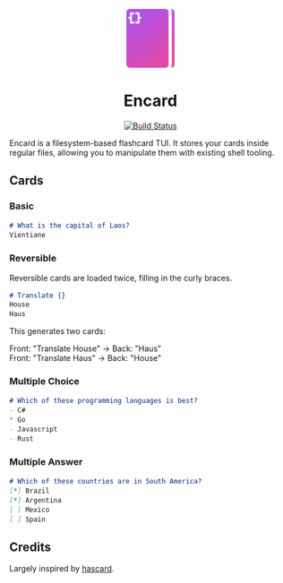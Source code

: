 <p align="center">
  <img src="docs/logo.png" alt="Encard Logo" width="86">
</p>

<h1 align="center">Encard</h1>

<div align="center">

[![Build Status](https://img.shields.io/github/actions/workflow/status/sjsanc/encard/.github/workflows/go.yml?branch=master)](https://github.com/sjsanc/encard/actions)
</div>

Encard is a filesystem-based flashcard TUI. It stores your cards inside regular files, allowing you to manipulate them with existing shell tooling. 

## Cards

### Basic
```md
# What is the capital of Laos?
Vientiane
```

### Reversible
Reversible cards are loaded twice, filling in the curly braces.
```md
# Translate {}
House
Haus
```
This generates two cards:

Front: "Translate House" → Back: "Haus"\
Front: "Translate Haus" → Back: "House"

### Multiple Choice
```md
# Which of these programming languages is best?
- C#
* Go
- Javascript
- Rust
```

### Multiple Answer
```md
# Which of these countries are in South America?  
[*] Brazil  
[*] Argentina  
[ ] Mexico  
[ ] Spain 
```

## Credits

Largely inspired by [hascard](https://github.com/Yvee1/hascard?tab=readme-ov-file).